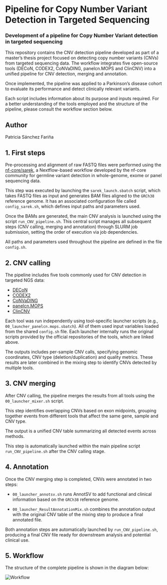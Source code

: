 # Pipeline for Copy Number Variant Detection in Targeted Sequencing
### Development of a pipeline for Copy Number Variant detection in targeted sequencing

This repository contains the CNV detection pipeline developed as part of a master’s thesis project focused on detecting copy number variants (CNVs) from targeted sequencing data. The workflow integrates five open-source tools (DECoN, CODEX2, CoNVaDING, panelcn.MOPS and ClinCNV) into a unified pipeline for CNV detection, merging and annotation.

Once implemented, the pipeline was applied to a Parkinson’s disease cohort to evaluate its performance and detect clinically relevant variants.

Each script includes information about its purpose and inputs required. For a better understanding of the tools employed and the structure of the pipeline, please consult the workflow section below.

## Author
Patricia Sánchez Fariña

## 1. First steps

Pre-processing and alignment of raw FASTQ files were performed using the [nf-core/sarek](https://github.com/nf-core/sarek), a Nextflow-based workflow developed by the nf-core community for germline variant detection in whole-genome, exome or panel sequencing data.

This step was executed by launching the `sarek_launch.sbatch` script, which takes FASTQ files as input and generates BAM files aligned to the `GRCh38` reference genome. It has an associated configuration file called `config_sarek.sh`, which defines input paths and parameters used.

Once the BAMs are generated, the main CNV analysis is launched using the script `run_CNV_pipeline.sh`. This central script manages all subsequent steps (CNV calling, merging and annotation) through SLURM job submission, setting the order of execution via job dependencies.

All paths and parameters used throughout the pipeline are defined in the file `config.sh`.

## 2. CNV calling

The pipeline includes five tools commonly used for CNV detection in targeted NGS data:

- [DECoN](https://github.com/RahmanTeam/DECoN)
- [CODEX2](https://github.com/yuchaojiang/CODEX2)
- [CoNVaDING](https://github.com/molgenis/CoNVaDING)
- [panelcn.MOPS](https://github.com/bioinf-jku/panelcn.mops)
- [ClinCNV](https://github.com/imgag/ClinCNV)

Each tool was run independently using tool-specific launcher scripts (e.g., `00_launcher_panelcn.mops.sbatch`). All of them used input variables loaded from the shared `config.sh` file. Each launcher internally runs the original scripts provided by the official repositories of the tools, which are linked above.

The outputs includes per-sample CNV calls, specifying genomic coordinates, CNV type  (deletion/duplication) and quality metrics. These results are later combined in the mixing step to identify CNVs detected by multiple tools.

## 3. CNV merging

After CNV calling, the pipeline merges the results from all tools using the `00_launcher_mixer.sh` script.

This step identifies overlapping CNVs based on exon midpoints, grouping together events from different tools that affect the same gene, sample and CNV type. 

The output is a unified CNV table summarizing all detected events across methods.

This step is automatically launched within the main pipeline script `run_CNV_pipeline.sh` after the CNV calling stage.

## 4. Annotation 

Once the CNV merging step is completed, CNVs were annotated in two steps:

- `00_launcher_annotsv.sh` runs AnnotSV to add functional and clinical information based on the `GRCh38` reference genome.

- `00_launcher_ResultAnnotationMix.sh` combines the annotation output with the original CNV table of the mixing step to produce a final annotated file.

Both annotation steps are automatically launched by `run_CNV_pipeline.sh`, producing a final CNV file ready for downstream analysis and potential clinical use.

## 5. Workflow

The structure of the complete pipeline is shown in the diagram below:

![Workflow](https://github.com/user-attachments/assets/e39902c7-7aa5-4b33-be83-10f47cd7caf9)

